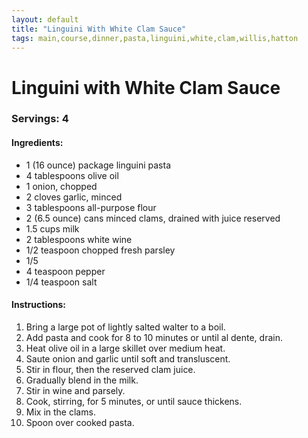 ```yaml
---
layout: default
title: "Linguini With White Clam Sauce"
tags: main,course,dinner,pasta,linguini,white,clam,willis,hatton
---
```

# Linguini with White Clam Sauce

### Servings: 4

#### Ingredients:
- 1 (16 ounce) package linguini pasta
- 4 tablespoons olive oil
- 1 onion, chopped
- 2 cloves garlic, minced
- 3 tablespoons all-purpose flour
- 2 (6.5 ounce) cans minced clams, drained with juice reserved
- 1.5 cups milk
- 2 tablespoons white wine
- 1/2 teaspoon chopped fresh parsley
- 1/5
- 4 teaspoon pepper
- 1/4 teaspoon salt

#### Instructions:
1. Bring a large pot of lightly salted walter to a boil.
2. Add pasta and cook for 8 to 10 minutes or until al dente, drain.
3. Heat olive oil in a large skillet over medium heat.
4. Saute onion and garlic until soft and transluscent.
5. Stir in flour, then the reserved clam juice.
6. Gradually blend in the milk.
7. Stir in wine and parsely.
8. Cook, stirring, for 5 minutes, or until sauce thickens.
9. Mix in the clams.
10. Spoon over cooked pasta.
